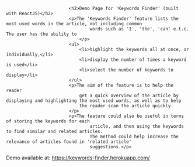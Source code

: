 							<h2>Demo Page for 'Keywords Finder' (built with ReactJS)</h2>
							<p>The 'Keywords Finder' feature lists the most used words in the article, not including common
				 					words such as 'I', 'the', 'can' e.t.c. The user has the ability to
				 				</p>
				 			<ul>
								<li>highlight the keywords all at once, or individually,</li>
								<li>display the number of times a keyword is used</li>
								<li>select the number of keywords to display</li>
							</ul>
							<p>The aim of the feature is to help the reader
								get a quick overview of the article by displaying and highlighting the most used words, as well as to help
								the reader scan the article quickly.
				 			</p>
							<p>The feature could also be useful in terms of storing the keywords for each
									article, and then using the keywords to find similar and related articles.
									The method could help increase the relevance of articles found in 'related article'
				 					suggestions.</p>


Demo available at: https://keywords-finder.herokuapp.com/

